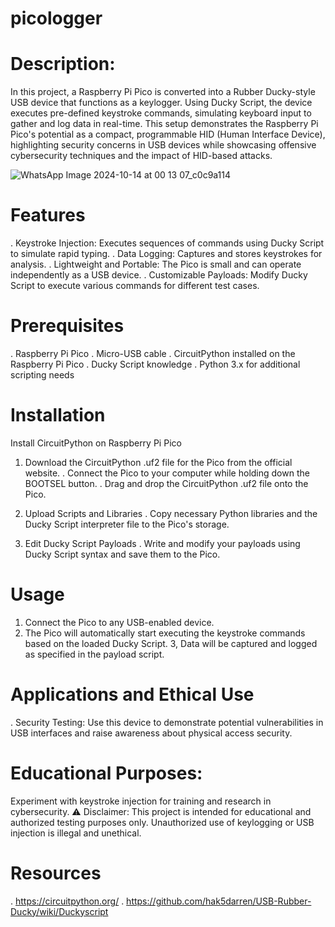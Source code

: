 # picologger

# Description:
In this project, a Raspberry Pi Pico is converted into a Rubber Ducky-style USB device that functions as a keylogger. Using Ducky Script, the device executes pre-defined keystroke commands, simulating keyboard input to gather and log data in real-time. This setup demonstrates the Raspberry Pi Pico's potential as a compact, programmable HID (Human Interface Device), highlighting security concerns in USB devices while showcasing offensive cybersecurity techniques and the impact of HID-based attacks.



![WhatsApp Image 2024-10-14 at 00 13 07_c0c9a114](https://github.com/user-attachments/assets/0809ee1f-fd9a-44cf-8b82-7dd945400d82)


# Features
. Keystroke Injection: Executes sequences of commands using Ducky Script to simulate rapid typing.
. Data Logging: Captures and stores keystrokes for analysis.
. Lightweight and Portable: The Pico is small and can operate independently as a USB device.
. Customizable Payloads: Modify Ducky Script to execute various commands for different test cases.


# Prerequisites
. Raspberry Pi Pico
. Micro-USB cable
. CircuitPython installed on the Raspberry Pi Pico
. Ducky Script knowledge
. Python 3.x for additional scripting needs

# Installation
Install CircuitPython on Raspberry Pi Pico

1. Download the CircuitPython .uf2 file for the Pico from the official website.
   . Connect the Pico to your computer while holding down the BOOTSEL button.
   . Drag and drop the CircuitPython .uf2 file onto the Pico.
3. Upload Scripts and Libraries
   . Copy necessary Python libraries and the Ducky Script interpreter file to the Pico's storage.

4.  Edit Ducky Script Payloads
   . Write and modify your payloads using Ducky Script syntax and save them to the Pico.

# Usage
1. Connect the Pico to any USB-enabled device.
2. The Pico will automatically start executing the keystroke commands based on the loaded Ducky Script.
3, Data will be captured and logged as specified in the payload script.


# Applications and Ethical Use
. Security Testing: Use this device to demonstrate potential vulnerabilities in USB interfaces and raise awareness about physical access security.


# Educational Purposes:
Experiment with keystroke injection for training and research in cybersecurity.
⚠️ Disclaimer: This project is intended for educational and authorized testing purposes only. Unauthorized use of keylogging or USB injection is illegal and unethical.

# Resources
. https://circuitpython.org/
. https://github.com/hak5darren/USB-Rubber-Ducky/wiki/Duckyscript
